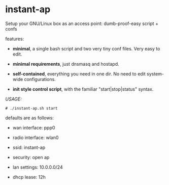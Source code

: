 # instant-ap

Setup your GNU/Linux box as an access point: dumb-proof-easy script + confs

features:

- **minimal**, a single bash script and two very tiny conf files. Very easy to edit.

- **minimal requirements**, just dnsmasq and hostapd.

- **self-contained**, everything you need in one dir. No need to edit system-wide configurations.

- **init style control script**, with the familiar "start|stop|status" syntax.


*USAGE:*

```
# ./instant-ap.sh start
```

defaults are as follows:

- wan interface: ppp0

- radio interface: wlan0

- ssid: instant-ap

- security: open ap

- lan settings: 10.0.0.0/24

- dhcp lease: 12h
